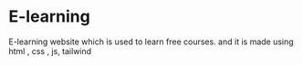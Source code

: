 # E-learning
E-learning website which is used to learn free courses.  and it is made using html , css , js, tailwind
